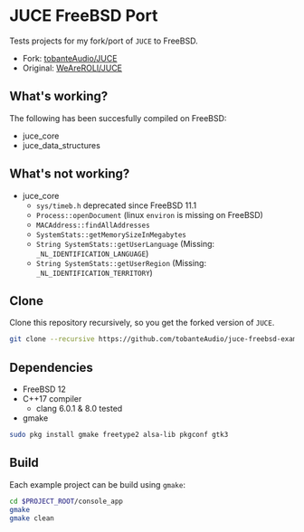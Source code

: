 # JUCE FreeBSD Port

Tests projects for my fork/port of `JUCE` to FreeBSD.

- Fork: [tobanteAudio/JUCE](https://github.com/tobanteAudio/JUCE/tree/develop)
- Original: [WeAreROLI/JUCE](https://github.com/WeAreROLI/JUCE/tree/develop)

## What's working?

The following has been succesfully compiled on FreeBSD:

- juce_core
- juce_data_structures

## What's not working?

- juce_core
    - `sys/timeb.h` deprecated since FreeBSD 11.1
    - `Process::openDocument` (linux `environ` is missing on FreeBSD)
    - `MACAddress::findAllAddresses`
    - `SystemStats::getMemorySizeInMegabytes`
    - `String SystemStats::getUserLanguage` (Missing: `_NL_IDENTIFICATION_LANGUAGE`)
    - `String SystemStats::getUserRegion` (Missing: `_NL_IDENTIFICATION_TERRITORY`)

## Clone

Clone this repository recursively, so you get the forked version of `JUCE`.

```sh
git clone --recursive https://github.com/tobanteAudio/juce-freebsd-example.git
```

## Dependencies

- FreeBSD 12
- C++17 compiler
  - clang 6.0.1 & 8.0 tested
- gmake

```sh
sudo pkg install gmake freetype2 alsa-lib pkgconf gtk3
```

## Build

Each example project can be build using `gmake`:

```sh
cd $PROJECT_ROOT/console_app
gmake
gmake clean
```
